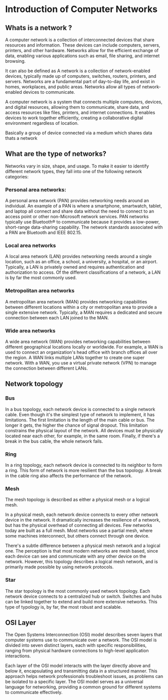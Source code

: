 # Introduction of Computer Networks
## Whats is a network ?

A computer network is a collection of interconnected devices that share resources and information. These devices can include computers, servers, printers, and other hardware. Networks allow for the efficient exchange of data, enabling various applications such as email, file sharing, and internet browsing.

It can also be defined as A network is a collection of network-enabled devices, typically made up of computers, switches, routers, printers, and servers. Networks are a fundamental part of day-to-day life, and exist in homes, workplaces, and public areas. Networks allow all types of network-enabled devices to communicate.

A computer network is a system that connects multiple computers, devices, and digital resources, allowing them to communicate, share data, and access resources like files, printers, and internet connections. It enables devices to work together efficiently, creating a collaborative digital environment regardless of location.

Basically a group of device connected via a medium which shares data thats a network

## What are the type of networks?

Networks vary in size, shape, and usage. To make it easier to identify different network types, they fall into one of the following network categories:

### Personal area networks:

A personal area network (PAN) provides networking needs around an individual. An example of a PAN is where a smartphone, smartwatch, tablet, and laptop all connect and share data without the need to connect to an access point or other non-Microsoft network services. PAN networks typically use Bluetooth® to communicate because it provides a low-power, short-range data-sharing capability. The network standards associated with a PAN are Bluetooth and IEEE 802.15.

### Local area networks

A local area network (LAN) provides networking needs around a single location, such as an office, a school, a university, a hospital, or an airport. Typically, a LAN is privately owned and requires authentication and authorization to access. Of the different classifications of a network, a LAN is by far the most commonly used.

### Metropolitan area networks

A metropolitan area network (MAN) provides networking capabilities between different locations within a city or metropolitan area to provide a single extensive network. Typically, a MAN requires a dedicated and secure connection between each LAN joined to the MAN.

### Wide area networks


A wide area network (WAN) provides networking capabilities between different geographical locations locally or worldwide. For example, a WAN is used to connect an organization's head office with branch offices all over the region. A WAN links multiple LANs together to create one super network. With a WAN, you use a virtual private network (VPN) to manage the connection between different LANs.

## Network topology

### Bus 

In a bus topology, each network device is connected to a single network cable. Even though it's the simplest type of network to implement, it has limitations. The first limitation is the length of the main cable or bus. The longer it gets, the higher the chance of signal dropout. This limitation constrains the physical layout of the network. All devices must be physically located near each other, for example, in the same room. Finally, if there's a break in the bus cable, the whole network fails.

### Ring

In a ring topology, each network device is connected to its neighbor to form a ring. This form of network is more resilient than the bus topology. A break in the cable ring also affects the performance of the network.

### Mesh

The mesh topology is described as either a physical mesh or a logical mesh.

In a physical mesh, each network device connects to every other network device in the network. It dramatically increases the resilience of a network, but has the physical overhead of connecting all devices. Few networks today are built as a full mesh. Most networks use a partial mesh, where some machines interconnect, but others connect through one device.

There's a subtle difference between a physical mesh network and a logical one. The perception is that most modern networks are mesh based, since each device can see and communicate with any other device on the network. However, this topology describes a logical mesh network, and is primarily made possible by using network protocols.

### Star

The star topology is the most commonly used network topology. Each network device connects to a centralized hub or switch. Switches and hubs can be linked together to extend and build more extensive networks. This type of typology is, by far, the most robust and scalable.

## OSI Layer

The Open Systems Interconnection (OSI) model describes seven layers that computer systems use to communicate over a network. The OSI model is divided into seven distinct layers, each with specific responsibilities, ranging from physical hardware connections to high-level application interactions.

Each layer of the OSI model interacts with the layer directly above and below it, encapsulating and transmitting data in a structured manner. This approach helps network professionals troubleshoot issues, as problems can be isolated to a specific layer. The OSI model serves as a universal language for networking, providing a common ground for different systems to communicate effectively.


